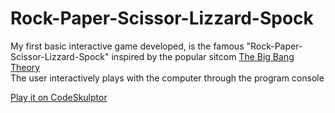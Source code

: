 # Rock-Paper-Scissor-Lizzard-Spock

My first basic interactive game developed, is the famous "Rock-Paper-Scissor-Lizzard-Spock" inspired by the popular sitcom [The Big Bang Theory](https://the-big-bang-theory.com/rock-paper-scissors-lizard-spock/)<br/>
The user interactively plays with the computer through the program console<br/>

[Play it on CodeSkulptor](http://www.codeskulptor.org/#user38_z5NXm7pp57ot5RB.py)
